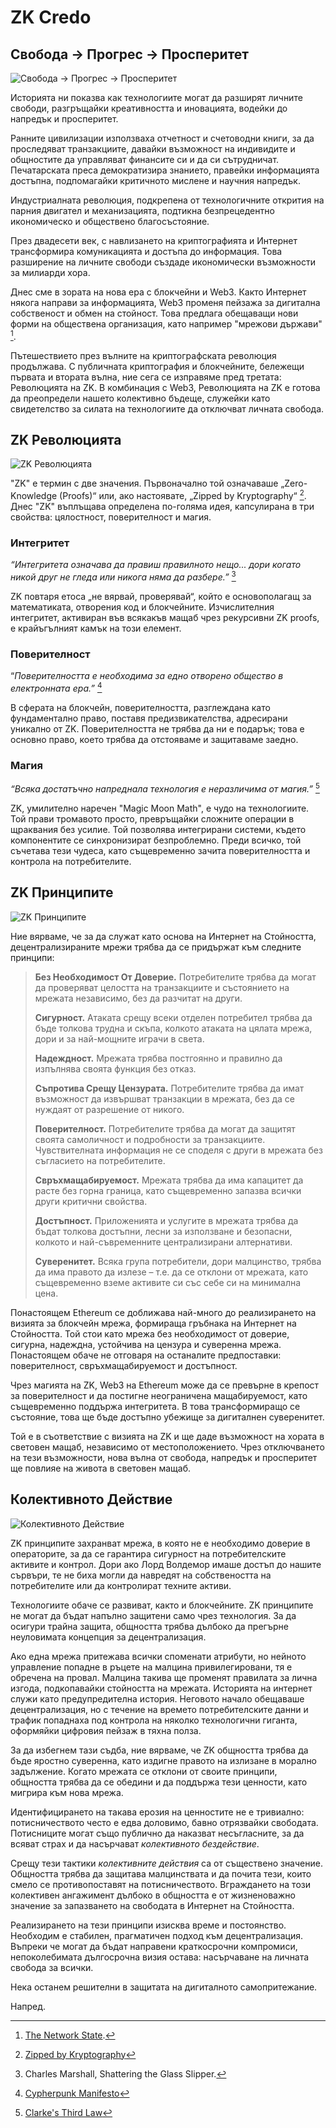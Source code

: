 # ZK Credo

## Свобода → Прогрес → Просперитет

![Свобода → Прогрес → Просперитет](freedom-progress-prosperity.jpeg)

Историята ни показва как технологиите могат да разширят личните свободи, разгръщайки креативността и иновацията, водейки до напредък и просперитет.

Ранните цивилизации използваха отчетност и счетоводни книги, за да проследяват транзакциите, давайки възможност на индивидите и общностите да управляват финансите си и да си сътрудничат. Печатарската преса демократизира знанието, правейки информацията достъпна, подпомагайки критичното мислене и научния напредък.

Индустриалната революция, подкрепена от технологичните открития на парния двигател и механизацията, подтикна безпрецедентно икономическо и обществено благосъстояние.

През двадесети век, с навлизането на криптографията и Интернет трансформира комуникацията и достъпа до информация. Това разширение на личните свободи създаде икономически възможности за милиарди хора.

Днес сме в зората на нова ера с блокчейни и Web3. Както Интернет някога направи за информацията, Web3 променя пейзажа за дигитална собственост и обмен на стойност. Това предлага обещаващи нови форми на обществена организация, като например "мрежови държави" [^1].

Пътешествието през вълните на криптографската революция продължава. С публичната криптография и блокчейните, бележещи първата и втората вълна, ние сега се изправяме пред третата: Революцията на ZK. В комбинация с Web3, Революцията на ZK е готова да преопредели нашето колективно бъдеще, служейки като свидетелство за силата на технологиите да отключват личната свобода.

## ZK Революцията

![ZK Революцията](zk-revolution.jpeg)

"ZK" е термин с две значения. Първоначално той означаваше „Zero-Knowledge (Proofs)“ или, ако настоявате, „Zipped by Kryptography“ [^2]. Днес "ZK" въплъщава определена по-голяма идея, капсулирана в три свойства: цялостност, поверителност и магия.

### Интегритет

*“Интегритета означава да правиш правилното нещо... дори когато никой друг не гледа или никога няма да разбере.”* [^3]

ZK повтаря етоса „не вярвай, проверявай“, който е основополагащ за математиката, отворения код и блокчейните. Изчислителния интегритет, активиран във всякакъв мащаб чрез рекурсивни ZK proofs, е крайъгълният камък на този елемент.

### Поверителност

“*Поверителността е необходима за едно отворено общество в електронната ера.”* [^4]

В сферата на блокчейн, поверителността, разглеждана като фундаментално право, поставя предизвикателства, адресирани уникално от ZK. Поверителността не трябва да ни е подарък; това е основно право, което трябва да отстояваме и защитаваме заедно.

### Магия

*“Всяка достатъчно напреднала технология е неразличима от магия.”* [^5]

ZK, умилително наречен "Magic Moon Math", е чудо на технологиите. Той прави тромавото просто, превръщайки сложните операции в щраквания без усилие. Той позволява интегрирани системи, където компонентите се синхронизират безпроблемно. Преди всичко, той съчетава тези чудеса, като същевременно зачита поверителността и контрола на потребителите.

## ZK Принципите

![ZK Принципите](zk-principles.jpeg)

Ние вярваме, че за да служат като основа на Интернет на Стойността, децентрализираните мрежи трябва да се придържат към следните принципи:

> **Без Необходимост От Доверие.** Потребителите трябва да могат да проверяват целостта на транзакциите и състоянието на мрежата независимо, без да разчитат на други.
>
> **Сигурност.** Атаката срещу всеки отделен потребител трябва да бъде толкова трудна и скъпа, колкото атаката на цялата мрежа, дори и за най-мощните играчи в света.
>
> **Надеждност.** Мрежата трябва постгоянно и правилно да изпълнява своята функция без отказ.
>
> **Съпротива Срещу Цензурата.** Потребителите трябва да имат възможност да извършват транзакции в мрежата, без да се нуждаят от разрешение от никого.
>
> **Поверителност.** Потребителите трябва да могат да защитят своята самоличност и подробности за транзакциите. Чувствителната информация не се споделя с други в мрежата без съгласието на потребителите.
>
> **Свръхмащабируемост.** Мрежата трябва да има капацитет да расте без горна граница, като същевременно запазва всички други критични свойства.
>
> **Достъпност.** Приложенията и услугите в мрежата трябва да бъдат толкова достъпни, лесни за използване и безопасни, колкото и най-съвременните централизирани алтернативи.
>
> **Суверенитет.** Всяка група потребители, дори малцинство, трябва да има правото да излезе – т.е. да се отклони от мрежата, като същевременно вземе активите си със себе си на минимална цена.

Понастоящем Ethereum се доближава най-много до реализирането на визията за блокчейн мрежа, формираща гръбнака на Интернет на Стойността. Той стои като мрежа без необходимост от доверие, сигурна, надеждна, устойчива на цензура и суверенна мрежа. Понастоящем обаче не отговаря на останалите предпоставки: поверителност, свръхмащабируемост и достъпност.

Чрез магията на ZK, Web3 на Ethereum може да се превърне в крепост за поверителност и да постигне неограничена мащабируемост, като същевременно поддържа интегритета. В това трансформиращо се състояние, това ще бъде достъпно убежище за дигиталнен суверенитет.

Той е в съответствие с визията на ZK и ще даде възможност на хората в световен мащаб, независимо от местоположението. Чрез отключването на тези възможности, нова вълна от свобода, напредък и просперитет ще повлияе на живота в световен мащаб.

## Колективното Действие

![Колективното Действие](the-collective-action.jpeg)

ZK принципите захранват мрежа, в която не е необходимо доверие в операторите, за да се гарантира сигурност на потребителските активите и контрол. Дори ако Лорд Волдемор имаше достъп до нашите сървъри, те не биха могли да навредят на собствеността на потребителите или да контролират техните активи.

Технологиите обаче се развиват, както и блокчейните. ZK принципите не могат да бъдат напълно защитени само чрез технология. За да осигури трайна защита, общността трябва дълбоко да прегърне неуловимата концепция за децентрализация.

Ако една мрежа притежава всички споменати атрибути, но нейното управление попадне в ръцете на малцина привилегировани, тя е обречена на провал. Малцина такива ще променят правилата за лична изгода, подкопавайки стойността на мрежата. Историята на интернет служи като предупредителна история. Неговото начало обещаваше децентрализация, но с течение на времето потребителските данни и трафик попаднаха под контрола на няколко технологични гиганта, оформяйки цифровия пейзаж в тяхна полза.

За да избегнем тази съдба, ние вярваме, че ZK общността трябва да бъде яростно суверенна, като издигне правото на излизане в морално задължение. Когато мрежата се отклони от своите принципи, общността трябва да се обедини и да поддържа тези ценности, като мигрира към нова мрежа.

Идентифицирането на такава ерозия на ценностите не е тривиално: потисничеството често е едва доловимо, бавно отрязвайки свободата. Потисниците могат също публично да наказват несъгласните, за да всяват страх и да насърчават *колективното бездействие*.

Срещу тези тактики *колективните действия* са от съществено значение. Общността трябва да защитава малцинствата и да почита тези, които смело се противопоставят на потисничеството. Вграждането на този колективен ангажимент дълбоко в общността е от жизненоважно значение за запазването на свободата в Интернет на Стойността.

Реализирането на тези принципи изисква време и постоянство. Необходим е стабилен, прагматичен подход към децентрализация. Въпреки че могат да бъдат направени краткосрочни компромиси, непоколебимата дългосрочна визия остава: насърчаване на личната свобода за всички.

Нека останем решителни в защитата на дигиталното самопритежание.

Напред.

[^1]: [The Network State](https://thenetworkstate.com/the-network-state-in-one-sentence).
[^2]: [Zipped by Kryptography](https://twitter.com/vitalikbuterin/status/1309298689156866048)
[^3]: Charles Marshall, Shattering the Glass Slipper.
[^4]: [Cypherpunk Manifesto](https://nakamotoinstitute.org/static/docs/cypherpunk-manifesto.txt)
[^5]: [Clarke's Third Law](https://en.wikipedia.org/wiki/Clarke%27s_three_laws)
